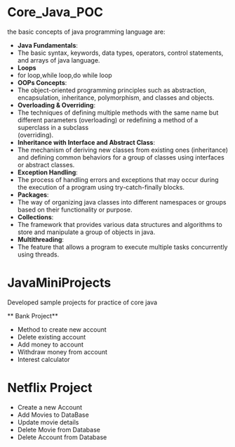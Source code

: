 # Core_Java_POC
the basic concepts of java programming language are:

- **Java Fundamentals**:
-  The basic syntax, keywords, data types, operators, control statements, and arrays of java language.
-  **Loops**
-  for loop,while loop,do while loop
- **OOPs Concepts**:
-  The object-oriented programming principles such as abstraction, encapsulation, inheritance, polymorphism, and classes and objects.
- **Overloading & Overriding**:
-  The techniques of defining multiple methods with the same name but different parameters (overloading) or redefining a method of a superclass in a subclass     
  (overriding).
- **Inheritance with Interface and Abstract Class**:
-  The mechanism of deriving new classes from existing ones (inheritance) and defining common behaviors for a group of classes using interfaces or abstract classes.
- **Exception Handling**:
-  The process of handling errors and exceptions that may occur during the execution of a program using try-catch-finally blocks.
- **Packages**:
- The way of organizing java classes into different namespaces or groups based on their functionality or purpose.
- **Collections**:
- The framework that provides various data structures and algorithms to store and manipulate a group of objects in java.
- **Multithreading**:
-  The feature that allows a program to execute multiple tasks concurrently using threads.



# JavaMiniProjects

Developed sample projects for practice of core java

** Bank Project**
- Method to create new account
- Delete existing account
- Add money to account
- Withdraw money from account
- Interest calculator

# Netflix Project
- Create a new Account
- Add Movies to DataBase
- Update movie details
- Delete Movie from Database
- Delete Account from Database

